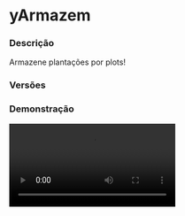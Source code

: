 # yArmazem
<secondary-label ref="rankup"/>

### Descrição
Armazene plantações por plots!

### Versões
<secondary-label ref="1.8"/>
<secondary-label ref="1.9"/>
<secondary-label ref="1.10"/>
<secondary-label ref="1.11"/>
<secondary-label ref="1.12"/>
<secondary-label ref="1.13"/>
<secondary-label ref="1.14"/>
<secondary-label ref="1.15"/>
<secondary-label ref="1.16"/>
<secondary-label ref="1.17"/>
<secondary-label ref="1.18"/>
<secondary-label ref="1.19"/>
<secondary-label ref="1.20"/>
<secondary-label ref="1.21"/>

### Demonstração
<video src="//www.youtube.com/watch?v=K6kI8VV4F-g"/>


<chapter title="Comandos" id="commands" collapsible="true">
<code-block lang="plain text">/armazem - Abrir o menu do armazem
/armazem givelimitevenda - Dá limite de venda a um jogador.
/armazem givelimitearmazem - Dá limite de armazenamento a um jogador.
/armazem add - Adiciona limite de venda a um jogador.
/armazem remove - Remove limite de venda a um jogador.
/armazem set - Seta limite de venda a um jogador.
/armazem ajuda - Envia a mensagem de ajuda
/armazem reload - Recarrega as configurações</code-block>
</chapter>

<chapter title="Permissões" id="permissions" collapsible="true">
<code-block lang="plain text">yarmazem.usar - Permissão para o /armazem
yarmazem.vender - Permissão para vender itens.
yarmazem.coletar - Permissão para coletar itens.
yarmazem.vendertudo - Permissão para o vender tudo.
yarmazem.givelimite - Permissão para o /armazem givelimitevenda e /armazem givelimitearmazem
yarmazem.add - Permissão para o /armazem add
yarmazem.remove - Permissão para o /armazem remove
yarmazem.set - Permissão para o /armazem set
yarmazem.help - Permissão para o /armazem ajuda
yarmazem.reload - Permissão para o /armazem reload
yarmazem.autosell - Permissão para o auto - sell</code-block>
</chapter>

## Placeholders
<primary-label ref="placeholders"/>

Aqui estão as placeholders disponíveis para utilização com este plugin. Consulte-as para entender como utilizá-las corretamente.

<code-block lang="plain text" ignore-vars="true">
%yarmazem_limite% - Retorna a quantia de limite do jogador com formatação (1K, 1M...)
%yarmazem_limite_raw% - Retorna a quantia de limite do jogador sem formatação.
%yarmazem_limite_armazem% - Retorna a quantia de limite do armazém atual com formatação (1K, 1M...)
%yarmazem_limite_armazem_raw% - Retorna a quantia de limite do armazém atual&nbsp;sem formatação.
%yarmazem_armazenado% - Retorna a quantia de plantações armazenadas no plot com formatação
%yarmazem_armazenado_raw% - Retorna a quantia de plantações armazenadas no plot sem formatação
</code-block>

## Configuração
<primary-label ref="config"/>
Confira os arquivos de configuração deste plugin e revise os detalhes para garantir uma implementação correta.

<chapter title="Arquivos de Configuração" collapsible="true">
<chapter title="Estrutura do diretório" collapsible="false">
<code-block lang="plain text" ignore-vars="true">
Estrutura do diretório:
└── yArmazem/
    ├── limites/
    │    ├── limite_armazem.yml
    │    └── limite_venda.yml
    ├── menus/
    │    ├── principal.yml
    │    └── recompensas.yml
    ├── bonus.yml
    ├── config.yml
    ├── plantacoes.yml
    └── rewards.yml
</code-block>
</chapter>

<chapter title="limites" collapsible="true">
<chapter title="limite_armazem.yml" collapsible="true">
<code-block lang="yaml" ignore-vars="true">
<![CDATA[
# Ativar o sistema de limite de armazenamento
Ativar: true

# Quantia que dá ao registrar.
Default: 10

# O limite vai ser total ou por plantação?
LimiteTotal: false

# Quantia máxima que cada plot terá de limite
# deixe 0 para ser infinito
Maximo: 0

# Compra de limite por menu
AdicionarPorLevel: 25
Prices-PerLevel:
  price1:
    provider: 'Money'
    display: 'Money'
    price: 10000.0

Item:
  CustomSkull: true
  URL: 'http://textures.minecraft.net/texture/667da379f51d85d74fdba39a164d3f5062ef2ffc0b3e04d339376773931a4e'
  ID: 0
  Data: 0
  Glow: true
  Name: '&bLimite do armazém'
  Lore:
    - '&fQuantia: &a{quantia}'
    - ''
    - '&7Clique com botão direito para ativar.'
    - '&7Clique com shift + botão direito para compactar'
    - '&7todos os seus limites no inventário em 1 só.'
]]>
</code-block>
</chapter>

<chapter title="limite_venda.yml" collapsible="true">
<code-block lang="yaml" ignore-vars="true">
<![CDATA[
# Ativar o sistema de limite de venda
Ativar: true
# Deixar o valor fixo do "Fixos" abaixo
Fixo: true
# Configurações do limite ativável ( apenas se o "Fixo" estiver false )
Ativavel:
  # Quantia que dá ao registrar.
  Default: 10
  Item:
    CustomSkull: true
    URL: 'http://textures.minecraft.net/texture/667da379f51d85d74fdba39a164d3f5062ef2ffc0b3e04d339376773931a4e'
    ID: 0
    Data: 0
    Glow: true
    Name: '&bLimite de venda do armazém'
    Lore:
      - '&fQuantia: &a{quantia}'
      - ''
      - '&7Clique com botão direito para ativar.'
      - '&7Clique com shift + botão direito para compactar'
      - '&7todos os seus limites no inventário em 1 só.'
# Lembrando que só estará disponível, caso a opção "Limite fixo" da config.yml
# estiver em true, assim desabilitando o uso do item ativável e os máximos.
Fixos:
  membro:
    # Permissão para ser reconhecido
    Permissao: 'yarmazem.limitevenda.fixo.membro'
    # Quantia de limite que terá
    Limite: 100

# O Maximos serve para definir quanto de limite o jogador poderá ativar.
# Lembrando que só estará disponível, caso a opção "Limite fixo" da config.yml
# estiver em false, assim habilitando o limite ativável e os máximos.
Maximos:
  membro:
    # Permissão para ser reconhecido
    Permissao: 'yarmazem.limitevenda.max.membro'
    # Quantia máxima de limite que poderá ter.
    Maximo: 100
]]>
</code-block>
</chapter>

</chapter>

<chapter title="menus" collapsible="true">
<chapter title="principal.yml" collapsible="true">
<code-block lang="yaml" ignore-vars="true">
<![CDATA[
Nome: '&7Armazém de plantações'
Tamanho: 36
Slots: [ 10, 11, 12, 13, 14, 15, 16 ]
AnteriorSlot: 18
ProximoSlot: 26
Plantacao:
  Nome: '&b{display}'
  Lore:
    - '&fQuantia: &a{quantia}&f.'
    - '&fPreço unitário: &a{unitario}&f.'
    - '&fPreço total: &a{total}&f.'
    - ''
    - '&7Clique com esquerdo para vender.'
    - '&7Clique com direito para coletar.'
Itens:
  Informacoes:
    Slot: 30
    CustomSkull: false
    URL: ''
    ID: 339
    Data: 0
    Glow: true
    Name: '&aInformações'
    Lore:
      - '&fItens armazenados: &b{itens}&f.'
      - '&fQuantia de tipos: &b{tipos}&f.'
      - ''
      - '&fSeu limite: &a{limite_venda}&f.'
      - '&fLimite do armazem: &a{limite_armazem}&f.'
      - '&fPlantações armazenadas: &a{armazenado}&f.'
      - '&fSeu bonus: &b{bonus}%&f.'
      - '&fValor da bolsa: &a{bolsa}%&f.'
  Vender:
    Slot: 32
    CustomSkull: true
    URL: 'http://textures.minecraft.net/texture/d883f946202bbdf25f8a1062e8c3317194333128207c89a474bde300c533dc3c'
    ID: 0
    Data: 0
    Glow: true
    Name: '&aVender tudo'
    Lore:
      - '&f* Uso exclusivo &6VIP&f.'
    Lore perm:
      - '&7Clique para vender todos os itens.'
  Recompensas:
    Slot: 33
    material: 'CHEST'
    name: '&aRecompensas'
    lore:
      - ''
      - ' &fRecompensas no armazém: &a{rewards}&f.'
      - ''
      - '&7Clique para gerenciar'
  AutoSell:
    Slot: 34
    material: 'GOLD_INGOT'
    name: '&aAuto-Sell'
    lore:
      - '&7Venda automaticamente enquanto'
      - '&7você estiver dentro do plot.'
      - ''
      - ' &fAtivado: &a{status}&f.'
      - ''
      - '&aClique para alternar'
  AutoSell permissao:
    material: 'GOLD_INGOT'
    name: '&aAuto-Sell'
    lore:
      - '&7Venda automaticamente enquanto'
      - '&7você estiver dentro do plot.'
      - ''
      - '&cVocê não tem permissão.'
  LimiteUpgrade:
    Slot: 28
    material: FIREBALL
    name: '&aUpgrade de Capacidade'
    lore:
      - ''
      - ' &fAtual: &7{limite_armazem_atual}/{limite_armazem_maximo}&f.'
      - ' &fCusto para +{limite_armazem_addperlevel}: &7{Money} coins&f.'
      - ''
      - '&aClique para evoluir.'
  LimiteUpgradeMaximo:
    material: FIREBALL
    name: '&aUpgrade de Capacidade'
    lore:
      - ''
      - ' &fAtual: &7{limite_armazem_atual}/{limite_armazem_maximo}&f.'
      - ''
      - '&cEste armazém já está no máximo.'

## CASO QUEIRA CRIAR OUTROS ITENS PARA ENFEITAR TEU MENU, ABAIXO DE ITENS: -> Vender:, COPIE E COLE E MUDE O NOME E AS INFORMAÇÕES :)
]]>
</code-block>
</chapter>

<chapter title="recompensas.yml" collapsible="true">
<code-block lang="yaml" ignore-vars="true">
<![CDATA[
name: '&8Armazém recompensas'
size: 54
slots: [ 11, 12, 13, 14, 15, 16, 19, 21, 22, 23, 24, 25, 28, 29, 31, 32, 33, 34 ]
previous-slot: 18
next-slot: 26
back-slot: 48
#
empty-slot: 22
collect-slot: 50
#
items:
  empty:
    material: 'WEB'
    name: '&eVazio...'
    lore: [ '&7Nenhuma recompensa para', '&7coletar.' ]
  collect:
    material: 'a6cc486c2be1cb9dfcb2e53dd9a3e9a883bfadb27cb956f1896d602b4067'
    name: '&eRecolher tudo'
    lore: [ '&7Clique para recolher', '&7todas as recompensas.' ]
]]>
</code-block>
</chapter>

</chapter>

<chapter title="bonus.yml" collapsible="true">
<code-block lang="yaml" ignore-vars="true">
<![CDATA[
# Você pode criar quantos bônus quiser
# Será dado o bônus ao vender as platanções.
Bonus:
  membros:
    Ordem: 1
    # Permissão para ser reconhecido
    Permissao: 'yarmazem.bonus.membro'
    # Nome que irá aparecer nas mensagens
    Display: '&7[Membro]'
    # Quantia do bônus em %
    Bonus: 10.0
]]>
</code-block>
</chapter>

<chapter title="config.yml" collapsible="true">
<code-block lang="yaml" ignore-vars="true">
<![CDATA[
Database:
  Tipo: SQLITE #Tipos: MYSQL, SQLITE
  IP: localhost:3306
  DB: test
  User: admin
  Pass: ''
  Debug: true

# Comandos e aliases do plugin
Comando:
  Comando: 'armazem'
  Aliases: [ ]

# Tipo de formatos de quantia disponíveis: LETRA (K,M,B,T...) e NUMERO (100,00)
Formatacao: 'LETRA'

# Mundos que irá funcionar o armazem
# Deixe ALL para todos
Mundos plot:
  - 'MundoPlot'

# Mundos que não irá funcionar o armazem
# Útil se você usa o ALL no "Mundos plot"
Mundos plot blacklist: []

# Este limite serve para recolher recompensas
# Desativar ou aumentar o limite pode gerar lag
# e em alguns casos crashar o servidor.
limit:
  enabled: true
  # Máximo que irá recolher por vez
  max: 1000

# Opções gerais
Opcoes:
  # Ativar o sistema de bolsa
  Bolsa: false
  # Ativar a coleta de plantações
  Coletar: true
  # Ativar a venda de plantações
  Vender: true
  # Ativar a venda de tudo
  Vender tudo: true
  # A opção vender tudo ignorar o limite
  # false = ignorar o limite
  Tudo limite: true
  # Armazenar mesmo com o jogador offline
  Armazenar off: false
  # Armazenar mesmo com os jogadores afk
  Armazenar afk: false
  # Acumular os bônus que tiver permissão
  Acumular bonus: false
  # Acesso para quem está com add na plot
  Plot add: true
  # Acesso para quem está com trust na plot
  Plot trust: true
  # Ativar o sistema de atualizar o menu do armazém automaticamente enquanto estiver aberto
  MenuUpdater: true
  # Coletar o disponível no inventário (sem ter que digitar no chat)
  ColetarDisponivel: false
  # Armazenar itens com meta? (nome e/ou lore, nbt)
  Armazenar meta: false
  # Ativar a coleta usando o botão Q para coletar o disponível no inventário
  Botao Q: true
  # Aparecer a plantação no armazém mesmo sem ter uma unidade
  Aparecer sem: true
  # Ativar o sistema de recompensas
  # Pode GERAR LAG
  Recompensas: false
  # Tempo para depositar as recompensas pendentes
  Recompensas tempo: 180
  # Fechar menu ao vender uma plantação
  Fechar vender: false
  # Fechar menu ao vender todas as plantações
  Fechar vender todos: false
  # Fechar menu ao coletar uma plantação
  Fechar coletar: false
  # Delay do auto-sell
  # em segundos
  AutoSell-delay: 5
  # Delay entre vendas do auto-sell para o player
  # em segundos
  Player-AutoSell-delay: 5

# Sistema de auto-break quando crescer um bloco
AutoBreak:
  Ativar: true
  Blocos:
    bloco1:
      Tipo: 'CACTUS'
      Drop: 'CACTUS'
    bloco2:
      Tipo: 'SUGAR_CANE_BLOCK'
      Drop: 'SUGAR_CANE'

# Mensagens em title do plugin
Title:
  Vendeu: '&a&lVENDA!<nl>&fVocê recebeu &2$&a{money}&f de coins.'
  Vendeu tudo: '&a&lVENDA!<nl>&fVocê recebeu &2$&a{money}&f de coins.'
  Coletou: '&a&lCOLETA!<nl>&fVocê coletou &2$&a{quantia}&f plantas.'

# Mensagens em actionbar do plugin
Actionbar:
  Vendeu: '&a&lVENDA! &fVocê recebeu &2$&a{money}&f de coins.'
  Vendeu tudo: '&a&lVENDA! &fVocê recebeu &2$&a{money}&f de coins.'
  Coletou: '&a&lCOLETA! &fVocê coletou &2$&a{quantia}&f plantas.'

# Mensagens do plugin
Mensagens:
  Permissao: '&cVocê não tem permissão para isto.'
  Terreno permissao: '&cVocê não tem permissão neste terreno.'
  Sem dono: '&cEste terreno não tem dono.'
  Terreno nulo: '&cVocê não está em um terreno.'
  Mundo: '&cEste mundo não está cadastrado.'
  Nao encontrado: '&cJogador não encontrado.'
  Nao e numero: '&cO argumento não é um número.'
  Deu: '&aVocê deu &e{quantia} &ade limite para o jogador &e{player}&a.'
  Converteu: '&cVocê compactou todos seus limites em 1.'
  Max limite: '&cVocê já chegou no máximo.'
  Ativou: '&aVocê ativou &e{quantia} &ade limites.'
  Vendeu: '&aVocê vendeu &7x{quantia} {display}&a e ganhou &6{money}&a coins! {bonus}'
  Vendeu tudo: '&aVocê vendeu &7x{quantia} em plantações &a e ganhou &6{money}&a coins! {bonus}'
  Coletou: '&aVocê coletou &7x{quantia} {display}&a.'
  Inv cheio: '&cVocê está com o inventário cheio!'
  Slot: '&cÉ necessário 1 slot vazio para fazer isto.'
  Cancelou: '&cVocê cancelou a operação.'
  Suficiente: '&cEsta plantação não possui quantia suficiente.'
  Alterou: '&aVocê alterou o limite de venda do jogador &f{player}&a para &f{quantia}&a.'
  AutoSell-Delay: '&c&lERRO! &cAguarde &e{time} &cpara vender plantações novamente.'
  Coletar:
    - ''
    - '&aDigite a quantia que você quer coletar.'
    - ''
    - '&8| &fPossui &6{quantia}&f disponível.'
    - '&8| &fDigite &8TUDO &fpara coletar tudo.'
    - ''
    - '&7Para cancelar digite &ncancelar&7.'
    - ''
  reward-collected: '&eItem recolhido com sucesso.'
  reward-collected-all: '&eTodas as recompensas possíveis foram recolhidas com sucesso.'
  no-balance: '&cVocê não tem {provider_display} suficiente para isto. Disponível: {provider_balance}&c.'
  upgraded: '&aVocê adquiriu uma expansão da capacidade do armazém.'
  Ajuda:
    - '&aComandos do armazem:'
    - ''
    - '&e/armazem'
    - '&e/armazem ajuda'
    - '&e/armazem reload'
    - '&e/armazem add'
    - '&e/armazem set'
    - '&e/armazem remove'
    - '&e/armazem givelimitevenda'
    - '&e/armazem givelimitearmazem'

# Formatador de mensagens
Formatador:
  Bonus tem: '&7Bônus: &f{bonus}%&7 ({display}&7).'
  Bonus nao tem: ''

# Setas do menu
Setas:
  Anterior:
    material: ARROW
    Glow: true
    Name: '&cAnterior'
    Lore:
      - '&7Clique para voltar à página anterior.'
  Proximo:
    material: ARROW
    Glow: true
    Name: '&aPróxima'
    Lore:
      - '&7Clique para ir à próxima página.'

# Formatos de money e quantia
Formats:
  - ''
  - ''
  - 'K'
  - 'M'
  - 'B'
  - 'T'
  - 'Q'
  - 'QQ'
  - 'S'
  - 'SS'
  - 'O'
  - 'N'
  - 'D'
]]>
</code-block>
</chapter>

<chapter title="plantacoes.yml" collapsible="true">
<code-block lang="yaml" ignore-vars="true">
<![CDATA[
# Você pode configurar quantas plantas quiser.
Plantacoes:
  cacto:
    # Ordenação no menu
    Ordem: 1
    # Id do item da planta
    ID: CACTUS
    # Data do item da planta
    Data: 0
    # Nome que irá aparecer no menu e nas mensagens
    Display: '&aCacto'
    # Preço por cada unidade (para a sessão de comando)
    Preco: 10.0
    # Preços por cada unidade
    Precos:
      preco1:
        Provider: 'Money'
        Amount: 10.0
    # Permissão para vender a plantação
    PermissionVender: ''
    # Permissão para recolher a plantação
    PermissionRecolher: ''
    # Item que aparecerá no menu
    ItemDisplay:
      CustomSkull: false
      URL: ''
      ID: CACTUS
      Data: 0
      Glow: true
      Name: '&aCacto'
      Lore:
        - '&fQuantia: &a{quantia}&f.'
        - '&fPreço unitário: &a{unitario}&f.'
        - '&fPreço total: &a{total}&f.'
        - ''
        - '&7Clique com esquerdo para vender.'
        - '&7Clique com direito para coletar.'
    # Recompensas que poderão vir ao armazenar esta plantação
    Recompensas:
      - '0.0,reward1'
    # Botão que será realizada a venda (LEFT | RIGHT)
    Vender botao: 'LEFT'
    # Botão que será realizado recolher (LEFT | RIGHT)
    Recolher botao: 'RIGHT'
    # O Drop vai executar um comando ao ser recolhido?
    Comando:
      Ativar: false
      UsarQuantia: true # usar a placeholder {quantia} para ter a quantia de drops e executar o comando só 1x
      MultiplicarQuantiaPreco: true # multiplica a quantia pelo preço e o bônus (essencial para dar em outras economias)
      InvBypass: true # não checar se o inv está cheio (apenas quando os comandos tiverem ativos)
      Comandos:
        - 'give {player} cactus {quantia}'
]]>
</code-block>
</chapter>

<chapter title="rewards.yml" collapsible="true">
<code-block lang="yaml" ignore-vars="true">
<![CDATA[
#   ____                            _
# |  _ \ _____      ____ _ _ __ __| |___
# | |_) / _ \ \ /\ / / _` | '__/ _` / __|
# |  _ <  __/\ V  V / (_| | | | (_| \__ \
# |_| \_\___| \_/\_/ \__,_|_|  \__,_|___/
#

rewards:
  reward1:
    # Item que aparecerá no preview.
    preview:
      material: 'STONE:0'
      name: '&8Pedra'
      amount: 64
      lore: [ '&aEsta pedra vale muito dinheiro!' ]
      enchants: []
    # Item que aparecerá para coletar.
    collect:
      material: 'STONE:0'
      name: '&8Pedra'
      amount: 64
      lore: [ '&aEsta pedra vale muito dinheiro!', '', ' &7> &fQuantidade: &7{amount}', '', '&eClique esquerdo para receber', '&eClique direito para deletar' ]
      enchants: []
    # Item que será dado ao player
    item:
      give: true
      material: 'STONE:0'
      name: '&8Pedra'
      amount: 64
      lore: [ '&aEu valho muito!' ]
      enchants: []
    # Comandos que será dado ao player
    command:
      give: false
      # quantia padrão da placeholder {amount} no comando (valor base)
      placeholder-amount: 1
      # multiplicar a placeholder {amount} pela quantia de recompensas do mesmo tipo
      multiply-placeholder: true
      list: [ 'give {player} stone {amount}' ]
  reward2:
    preview:
      material: 'DIAMOND:0'
      name: '&bDiamante'
      amount: 1
      lore: [ '&bQuem não adora uma pedra preciosa?!' ]
      enchants: []
    collect:
      material: 'DIAMOND:0'
      name: '&bDiamante'
      amount: 1
      lore: [ '&bQuem não adora uma pedra preciosa?!', '', ' &7> &fQuantidade: &7{amount}', '', '&eClique esquerdo para receber', '&eClique direito para deletar' ]
      enchants: []
    command:
      give: true
      placeholder-amount: 1
      multiply-placeholder: true
      list: [ 'give {player} diamond {amount}' ]
  reward3:
    preview:
      material: 'EMERALD:0'
      name: '&aEsmeralda'
      amount: 1
      lore: [ '&aEsmeraldas valem muito?' ]
      enchants: []
    collect:
      material: 'EMERALD:0'
      name: '&aEsmeralda'
      amount: 1
      lore: [ '&aEsmeraldas valem muito?', '', ' &7> &fQuantidade: &7{amount}', '', '&eClique esquerdo para receber', '&eClique direito para deletar' ]
      enchants: []
    item:
      give: true
      material: 'EMERALD:0'
      name: '&aEsmeralda'
      amount: 1
      lore: [ '&aEu valho muito!' ]
      enchants: []
]]>
</code-block>
</chapter>

</chapter>
<chapter title="Arquivos de Configuração" collapsible="true">
<chapter title="Estrutura do diretório" collapsible="false">
<code-block lang="plain text" ignore-vars="true">
Estrutura do diretório:
└── yArmazem/
    ├── limites/
    │    ├── limite_armazem.yml
    │    └── limite_venda.yml
    ├── menus/
    │    └── principal.yml
    ├── bonus.yml
    ├── config.yml
    └── plantacoes.yml
</code-block>
</chapter>

<chapter title="limites" collapsible="true">
<chapter title="limite_armazem.yml" collapsible="true">
<code-block lang="yaml" ignore-vars="true">
<![CDATA[
# Ativar o sistema de limite de armazenamento
Ativar: true
# Quantia que dá ao registrar.
Default: 10
# O limite vai ser total ou por plantação?
LimiteTotal: false
# Quantia máxima que cada plot terá de limite
# deixe 0 para ser infinito
Maximo: 0
Item:
  CustomSkull: true
  URL: 'http://textures.minecraft.net/texture/667da379f51d85d74fdba39a164d3f5062ef2ffc0b3e04d339376773931a4e'
  ID: 0
  Data: 0
  Glow: true
  Name: '&bLimite do armazém'
  Lore:
    - '&fQuantia: &a{quantia}'
    - ''
    - '&7Clique com botão direito para ativar.'
    - '&7Clique com shift + botão direito para compactar'
    - '&7todos os seus limites no inventário em 1 só.'
]]>
</code-block>
</chapter>

<chapter title="limite_venda.yml" collapsible="true">
<code-block lang="yaml" ignore-vars="true">
<![CDATA[
# Ativar o sistema de limite de venda
Ativar: true
# Deixar o valor fixo do "Fixos" abaixo
Fixo: true
# Configurações do limite ativável ( apenas se o "Fixo" estiver false )
Ativavel:
  # Quantia que dá ao registrar.
  Default: 10
  Item:
    CustomSkull: true
    URL: 'http://textures.minecraft.net/texture/667da379f51d85d74fdba39a164d3f5062ef2ffc0b3e04d339376773931a4e'
    ID: 0
    Data: 0
    Glow: true
    Name: '&bLimite de venda do armazém'
    Lore:
      - '&fQuantia: &a{quantia}'
      - ''
      - '&7Clique com botão direito para ativar.'
      - '&7Clique com shift + botão direito para compactar'
      - '&7todos os seus limites no inventário em 1 só.'
# Lembrando que só estará disponível, caso a opção "Limite fixo" da config.yml
# estiver em true, assim desabilitando o uso do item ativável e os máximos.
Fixos:
  membro:
    # Permissão para ser reconhecido
    Permissao: 'yarmazem.limitevenda.fixo.membro'
    # Quantia de limite que terá
    Limite: 100

# O Maximos serve para definir quanto de limite o jogador poderá ativar.
# Lembrando que só estará disponível, caso a opção "Limite fixo" da config.yml
# estiver em false, assim habilitando o limite ativável e os máximos.
Maximos:
  membro:
    # Permissão para ser reconhecido
    Permissao: 'yarmazem.limitevenda.max.membro'
    # Quantia máxima de limite que poderá ter.
    Maximo: 100
]]>
</code-block>
</chapter>

</chapter>

<chapter title="menus" collapsible="true">
<chapter title="principal.yml" collapsible="true">
<code-block lang="yaml" ignore-vars="true">
<![CDATA[
Nome: '&7Armazém de plantações'
Tamanho: 36
Slots: [ 10, 11, 12, 13, 14, 15, 16 ]
AnteriorSlot: 18
ProximoSlot: 26
Plantacao:
  Nome: '&b{display}'
  Lore:
    - '&fQuantia: &a{quantia}&f.'
    - '&fPreço unitário: &a{unitario}&f.'
    - '&fPreço total: &a{total}&f.'
    - ''
    - '&7Clique com esquerdo para vender.'
    - '&7Clique com direito para coletar.'
Itens:
  Informacoes:
    Slot: 30
    CustomSkull: false
    URL: ''
    ID: 339
    Data: 0
    Glow: true
    Name: '&aInformações'
    Lore:
      - '&fItens armazenados: &b{itens}&f.'
      - '&fQuantia de tipos: &b{tipos}&f.'
      - ''
      - '&fSeu limite: &a{limite_venda}&f.'
      - '&fLimite do armazem: &a{limite_armazem}&f.'
      - '&fPlantações armazenadas: &a{armazenado}&f.'
      - '&fSeu bonus: &b{bonus}%&f.'
      - '&fValor da bolsa: &a{bolsa}%&f.'
  Vender:
    Slot: 32
    CustomSkull: true
    URL: 'http://textures.minecraft.net/texture/d883f946202bbdf25f8a1062e8c3317194333128207c89a474bde300c533dc3c'
    ID: 0
    Data: 0
    Glow: true
    Name: '&aVender tudo'
    Lore:
      - '&f* Uso exclusivo &6VIP&f.'
    Lore perm:
      - '&7Clique para vender todos os itens.'

## CASO QUEIRA CRIAR OUTROS ITENS PARA ENFEITAR TEU MENU, ABAIXO DE ITENS: -> Vender:, COPIE E COLE E MUDE O NOME E AS INFORMAÇÕES :)
]]>
</code-block>
</chapter>

</chapter>

<chapter title="bonus.yml" collapsible="true">
<code-block lang="yaml" ignore-vars="true">
<![CDATA[
# Você pode criar quantos bônus quiser
# Será dado o bônus ao vender as platanções.
Bonus:
  membros:
    Ordem: 1
    # Permissão para ser reconhecido
    Permissao: 'yarmazem.bonus.membro'
    # Nome que irá aparecer nas mensagens
    Display: '&7[Membro]'
    # Quantia do bônus em %
    Bonus: 10.0
]]>
</code-block>
</chapter>

<chapter title="config.yml" collapsible="true">
<code-block lang="yaml" ignore-vars="true">
<![CDATA[
Database:
  Tipo: SQLITE #Tipos: MYSQL, SQLITE
  IP: localhost:3306
  DB: test
  User: admin
  Pass: ''
  Debug: true
# Comandos e aliases do plugin
Comando:
  Comando: 'armazem'
  Aliases: [ ]
# Tipo de formatos de quantia disponíveis: LETRA (K,M,B,T...) e NUMERO (100,00)
Formatacao: 'LETRA'
# Mundos que irá funcionar o armazem
Mundos plot:
  - 'MundoPlot'
# Opções gerais
Opcoes:
  # Ativar o sistema de bolsa
  Bolsa: false
  # Ativar a coleta de plantações
  Coletar: true
  # Ativar a venda de plantações
  Vender: true
  # Ativar a venda de tudo
  Vender tudo: true
  # A opção vender tudo ignorar o limite
  # false = ignorar o limite
  Tudo limite: true
  # Armazenar mesmo com o jogador offline
  Armazenar off: false
  # Acumular os bônus que tiver permissão
  Acumular bonus: false
  # Acesso para quem está com add na plot
  Plot add: true
  # Acesso para quem está com trust na plot
  Plot trust: true
  # Ativar o sistema de atualizar o menu do armazém automaticamente enquanto estiver aberto
  MenuUpdater: true
  # Coletar o disponível no inventário (sem ter que digitar no chat)
  ColetarDisponivel: false
  # Armazenar itens com meta? (nome e/ou lore, nbt)
  Armazenar meta: false
  # Ativar a coleta usando o botão Q para coletar o disponível no inventário
  Botao Q: true
  # Aparecer a plantação no armazém mesmo sem ter uma unidade
  Aparecer sem: true

# Mensagens em title do plugin
Title:
  Vendeu: '&a&lVENDA!<nl>&fVocê recebeu &2$&a{money}&f de coins.'
  Vendeu tudo: '&a&lVENDA!<nl>&fVocê recebeu &2$&a{money}&f de coins.'
  Coletou: '&a&lCOLETA!<nl>&fVocê coletou &2$&a{quantia}&f plantas.'

# Mensagens em actionbar do plugin
Actionbar:
  Vendeu: '&a&lVENDA! &fVocê recebeu &2$&a{money}&f de coins.'
  Vendeu tudo: '&a&lVENDA! &fVocê recebeu &2$&a{money}&f de coins.'
  Coletou: '&a&lCOLETA! &fVocê coletou &2$&a{quantia}&f plantas.'

# Mensagens do plugin
Mensagens:
  Permissao: '&cVocê não tem permissão para isto.'
  Terreno permissao: '&cVocê não tem permissão neste terreno.'
  Sem dono: '&cEste terreno não tem dono.'
  Terreno nulo: '&cVocê não está em um terreno.'
  Mundo: '&cEste mundo não está cadastrado.'
  Nao encontrado: '&cJogador não encontrado.'
  Nao e numero: '&cO argumento não é um número.'
  Deu: '&aVocê deu &e{quantia} &ade limite para o jogador &e{player}&a.'
  Converteu: '&cVocê compactou todos seus limites em 1.'
  Max limite: '&cVocê já chegou no máximo.'
  Ativou: '&aVocê ativou &e{quantia} &ade limites.'
  Vendeu: '&aVocê vendeu &7x{quantia} {display}&a e ganhou &6{money}&a coins! {bonus}'
  Vendeu tudo: '&aVocê vendeu &7x{quantia} em plantações &a e ganhou &6{money}&a coins! {bonus}'
  Coletou: '&aVocê coletou &7x{quantia} {display}&a.'
  Inv cheio: '&cVocê está com o inventário cheio!'
  Slot: '&cÉ necessário 1 slot vazio para fazer isto.'
  Cancelou: '&cVocê cancelou a operação.'
  Suficiente: '&cEsta plantação não possui quantia suficiente.'
  Coletar:
    - ''
    - '&aDigite a quantia que você quer coletar.'
    - ''
    - '&8| &fPossui &6{quantia}&f disponível.'
    - '&8| &fDigite &8TUDO &fpara coletar tudo.'
    - ''
    - '&7Para cancelar digite &ncancelar&7.'
    - ''
# Formatador de mensagens
Formatador:
  Bonus tem: '&7Bônus: &f{bonus}%&7 ({display}&7).'
  Bonus nao tem: ''
# Setas do menu
Setas:
  Anterior:
    CustomSkull: false
    URL: ''
    ID: 262
    Data: 0
    Glow: true
    Name: '&cAnterior'
    Lore:
      - '&7Clique para voltar à página anterior.'
  Proximo:
    CustomSkull: false
    URL: ''
    ID: 262
    Data: 0
    Glow: true
    Name: '&aPróxima'
    Lore:
      - '&7Clique para ir à próxima página.'
# Formatos de money e quantia
Formats:
  - ''
  - ''
  - 'K'
  - 'M'
  - 'B'
  - 'T'
  - 'Q'
  - 'QQ'
  - 'S'
  - 'SS'
  - 'O'
  - 'N'
  - 'D'
]]>
</code-block>
</chapter>

<chapter title="plantacoes.yml" collapsible="true">
<code-block lang="yaml" ignore-vars="true">
<![CDATA[
# Você pode configurar quantas plantas quiser.
Plantacoes:
  cacto:
    # Id do item da planta
    ID: 81
    # Data do item da planta
    Data: 0
    # Nome que irá aparecer no menu e nas mensagens
    Display: '&aCacto'
    # Preço por cada unidade
    Preco: 10.0
    # Item que aparecerá no menu
    ItemDisplay:
      CustomSkull: false
      URL: ''
      ID: 81
      Data: 0
      Glow: true
      Name: '&aCacto'
    # Botão que será realizada a venda (LEFT | RIGHT)
    Vender botao: 'LEFT'
    # Botão que será realizado recolher (LEFT | RIGHT)
    Recolher botao: 'RIGHT'
    # O Drop vai executar um comando ao ser recolhido?
    Comando:
      Ativar: false
      UsarQuantia: true # usar a placeholder {quantia} para ter a quantia de drops e executar o comando só 1x
      MultiplicarQuantiaPreco: true # multiplica a quantia pelo preço e o bônus (essencial para dar em outras economias)
      InvBypass: true # não checar se o inv está cheio (apenas quando os comandos tiverem ativos)
      Comandos:
        - 'give {player} cactus {quantia}'
]]>
</code-block>
</chapter>

</chapter>
## API
<primary-label ref="api"/>

Configure nossa API para aproveitar todos os recursos oferecidos pelo plugin. Siga as instruções para garantir uma integração bem-sucedida.

<code-block lang="java">
public static ArmazemAPIHolder getAPI() {
    try {
        RegisteredServiceProvider&lt;ArmazemAPIHolder> rsp = Bukkit.getServer().getServicesManager()
            .getRegistration(ArmazemAPIHolder.class);
        return rsp == null ? null : rsp.getProvider();
    } catch (Throwable var1) {
        return null;
    }
}
</code-block>

## Erros comuns
<primary-label ref="errors"/>

Antes de configurar o plugin, revise os pontos listados aqui para evitar problemas frequentes durante a configuração.

<seealso style="cards">
    <category ref="wrs">
        <a href="yplugins.md"></a>        <a href="https://ystoreplugins.com.br/plugins/detalhes/8-yArmazem">Site do plugin yArmazem</a>
    </category>
</seealso>